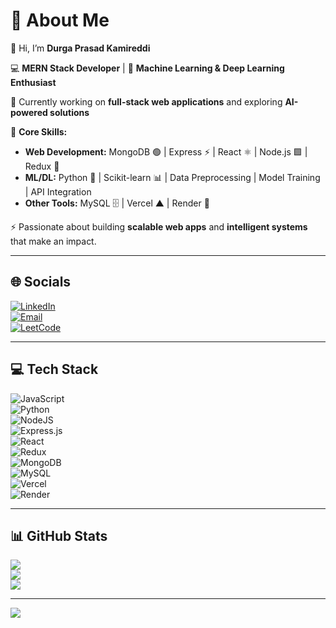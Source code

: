 # 💫 About Me
👋 Hi, I’m **Durga Prasad Kamireddi**  

💻 **MERN Stack Developer** | 🤖 **Machine Learning & Deep Learning Enthusiast**  

🌱 Currently working on **full-stack web applications** and exploring **AI-powered solutions**  

🧠 **Core Skills:**  
- **Web Development:** MongoDB 🟢 | Express ⚡ | React ⚛️ | Node.js 🟩 | Redux 🔄  
- **ML/DL:** Python 🐍 | Scikit-learn 📊 | Data Preprocessing | Model Training | API Integration  
- **Other Tools:** MySQL 🗄️ | Vercel ▲ | Render 🚀  

⚡ Passionate about building **scalable web apps** and **intelligent systems** that make an impact.

---

## 🌐 Socials
[![LinkedIn](https://img.shields.io/badge/LinkedIn-%230077B5.svg?logo=linkedin&logoColor=white)](https://linkedin.com/in/durga-prasad-kamireddi)  
[![Email](https://img.shields.io/badge/Email-D14836?logo=gmail&logoColor=white)](mailto:saikamireddi3@gmail.com)  
[![LeetCode](https://img.shields.io/badge/LeetCode-FFA116?logo=leetcode&logoColor=black)](https://leetcode.com/saikamireddi)

---

## 💻 Tech Stack
![JavaScript](https://img.shields.io/badge/javascript-%23323330.svg?style=for-the-badge&logo=javascript&logoColor=%23F7DF1E)  
![Python](https://img.shields.io/badge/python-3670A0?style=for-the-badge&logo=python&logoColor=ffdd54)  
![NodeJS](https://img.shields.io/badge/node.js-6DA55F?style=for-the-badge&logo=node.js&logoColor=white)  
![Express.js](https://img.shields.io/badge/express.js-%23404d59.svg?style=for-the-badge&logo=express&logoColor=%2361DAFB)  
![React](https://img.shields.io/badge/react-%2320232a.svg?style=for-the-badge&logo=react&logoColor=%2361DAFB)  
![Redux](https://img.shields.io/badge/redux-%23593d88.svg?style=for-the-badge&logo=redux&logoColor=white)  
![MongoDB](https://img.shields.io/badge/MongoDB-%234ea94b.svg?style=for-the-badge&logo=mongodb&logoColor=white)  
![MySQL](https://img.shields.io/badge/mysql-4479A1.svg?style=for-the-badge&logo=mysql&logoColor=white)  
![Vercel](https://img.shields.io/badge/vercel-%23000000.svg?style=for-the-badge&logo=vercel&logoColor=white)  
![Render](https://img.shields.io/badge/Render-%46E3B7.svg?style=for-the-badge&logo=render&logoColor=white)  

---

## 📊 GitHub Stats
![](https://github-readme-stats.vercel.app/api?username=saidurga4521&theme=dark&hide_border=false&include_all_commits=true&count_private=true)  
![](https://nirzak-streak-stats.vercel.app/?user=saidurga4521&theme=dark&hide_border=false)  
![](https://github-readme-stats.vercel.app/api/top-langs/?username=saidurga4521&theme=dark&hide_border=false&include_all_commits=true&count_private=true&layout=compact)  

---

[![](https://visitcount.itsvg.in/api?id=saidurga4521&icon=0&color=0)](https://visitcount.itsvg.in)



